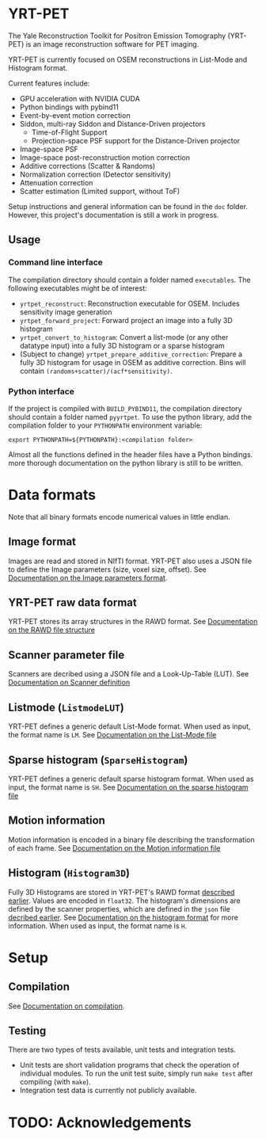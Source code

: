 # YRT-PET
The Yale Reconstruction Toolkit for Positron Emission Tomography (YRT-PET)
is an image reconstruction software for PET imaging.

YRT-PET is currently focused on OSEM reconstructions in List-Mode and
Histogram format.

Current features include:
- GPU acceleration with NVIDIA CUDA
- Python bindings with pybind11
- Event-by-event motion correction
- Siddon, multi-ray Siddon and Distance-Driven projectors
  - Time-of-Flight Support
  - Projection-space PSF support for the Distance-Driven projector
- Image-space PSF
- Image-space post-reconstruction motion correction
- Additive corrections (Scatter & Randoms)
- Normalization correction (Detector sensitivity)
- Attenuation correction
- Scatter estimation (Limited support, without ToF)

Setup instructions and general information can be found in the `doc` folder.
However, this project's documentation is still a work in progress.

## Usage

### Command line interface

The compilation directory should contain a folder named `executables`.
The following executables might be of interest:

- `yrtpet_reconstruct`: Reconstruction executable for OSEM.
Includes sensitivity image generation
- `yrtpet_forward_project`: Forward project an image into a fully 3D histogram
- `yrtpet_convert_to_histogram`: Convert a list-mode (or any other datatype
  input) into a fully 3D histogram or a sparse histogram
- (Subject to change) `yrtpet_prepare_additive_correction`: Prepare a fully 3D
  histogram for usage in OSEM as additive correction. Bins will
  contain `(randoms+scatter)/(acf*sensitivity)`.

### Python interface

If the project is compiled with `BUILD_PYBIND11`, the compilation directory
should contain a folder named `pyyrtpet`.
To use the python library, add the compilation folder to your `PYTHONPATH`
environment variable:

```
export PYTHONPATH=${PYTHONPATH}:<compilation folder>
```

Almost all the functions defined in the header files have a Python bindings.
more thorough documentation on the python library is still to be written.

# Data formats

Note that all binary formats encode numerical values in little endian.

## Image format

Images are read and stored in NIfTI format.
YRT-PET also uses a JSON file to define the Image parameters
(size, voxel size, offset). See
[Documentation on the Image parameters format](doc/usage/image_parameters.md).

## YRT-PET raw data format

YRT-PET stores its array structures in the RAWD format.
See [Documentation on the RAWD file structure](doc/usage/rawd_file.md)

## Scanner parameter file

Scanners are decribed using a JSON file and a Look-Up-Table (LUT).
See [Documentation on Scanner definition](doc/usage/scanner.md)

## Listmode (``ListmodeLUT``)

YRT-PET defines a generic default List-Mode format.
When used as input, the format name is `LM`.
See [Documentation on the List-Mode file](doc/usage/list-mode_file.md)

## Sparse histogram (``SparseHistogram``)

YRT-PET defines a generic default sparse histogram format.
When used as input, the format name is `SH`.
See [Documentation on the sparse histogram file](doc/usage/sparse-histogram.md)

## Motion information

Motion information is encoded in a binary file describing the transformation
of each frame.
See [Documentation on the Motion information file](doc/usage/motion_file.md)

## Histogram (`Histogram3D`)

Fully 3D Histograms are stored in YRT-PET's RAWD format
[described earlier](doc/usage/rawd_file.md). Values are encoded in `float32`.
The histogram's dimensions are defined by the scanner properties, which are
defined in the `json` file [decribed earlier](doc/usage/scanner.md).
See [Documentation on the histogram format](doc/usage/histogram3d_format.md)
for more information.
When used as input, the format name is `H`.

# Setup

## Compilation

See [Documentation on compilation](doc/compilation/building.md).

## Testing

There are two types of tests available, unit tests and integration tests.

- Unit tests are short validation programs that check the operation of
  individual modules. To run the unit test suite, simply run `make test` after
  compiling (with `make`).
- Integration test data is currently not publicly available.

# TODO: Acknowledgements
